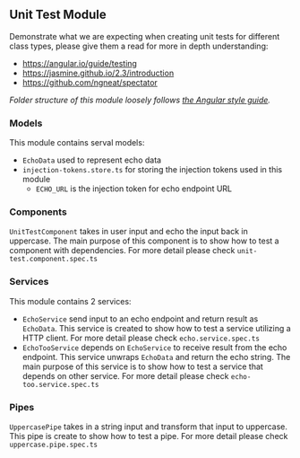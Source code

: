 ## Unit Test Module

Demonstrate what we are expecting when creating unit tests for different class types, please give them a read for more in depth understanding:

- https://angular.io/guide/testing
- https://jasmine.github.io/2.3/introduction
- https://github.com/ngneat/spectator

_Folder structure of this module loosely follows [the Angular style guide](https://angular.io/guide/styleguide)._

### Models

This module contains serval models:

- `EchoData` used to represent echo data
- `injection-tokens.store.ts` for storing the injection tokens used in this module
  - `ECHO_URL` is the injection token for echo endpoint URL

### Components

`UnitTestComponent` takes in user input and echo the input back in uppercase. The main purpose of this component is to show how to test a component with dependencies. For more detail please check `unit-test.component.spec.ts`

### Services

This module contains 2 services:

- `EchoService` send input to an echo endpoint and return result as `EchoData`. This service is created to show how to test a service utilizing a HTTP client. For more detail please check `echo.service.spec.ts`
- `EchoTooService` depends on `EchoService` to receive result from the echo endpoint. This service unwraps `EchoData` and return the echo string. The main purpose of this service is to show how to test a service that depends on other service. For more detail please check `echo-too.service.spec.ts`

### Pipes

`UppercasePipe` takes in a string input and transform that input to uppercase. This pipe is create to show how to test a pipe. For more detail please check `uppercase.pipe.spec.ts`
